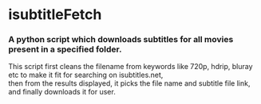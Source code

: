 # isubtitleFetch
<h3>A python script which downloads subtitles for all movies present in a specified folder.</h3>
This script first cleans the filename from keywords like 720p, hdrip, bluray etc to make it fit for searching on isubtitles.net,<br>
then from the results displayed, it picks the file name and subtitle file link, and finally downloads it for user.

